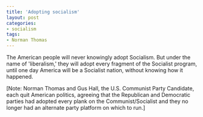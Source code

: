 ```yaml
---
title: 'Adopting socialism'
layout: post
categories:
- socialism
tags:
- Norman Thomas
---
```


The American people will never knowingly adopt Socialism. But under the name of 'liberalism,' they will adopt every fragment of the Socialist program, until one day America will be a Socialist nation, without knowing how it happened.

\[Note: Norman Thomas and Gus Hall, the U.S. Communist Party Candidate, each quit American politics, agreeing that the Republican and Democratic parties had adopted every plank on the Communist/Socialist and they no longer had an alternate party platform on which to run.\]